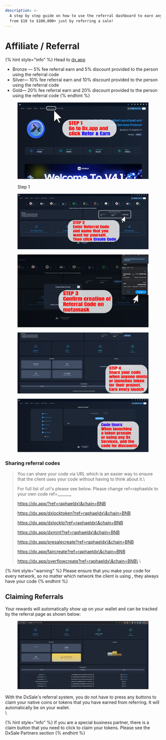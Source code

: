 ```yaml
---
description: >-
  A step by step guide on how to use the referral dashboard to earn anywhere
  from $10 to $100,000+ just by referring a sale!
---
```


# Affiliate / Referral

{% hint style="info" %}
Head to [dx.app](https://dx.app)

* Bronze — 5% fee referral earn and 5% discount provided to the person using the referral code
* Silver— 10% fee referral earn and 10% discount provided to the person using the referral code
* Gold— 20% fee referral earn and 20% discount provided to the person using the referral code
{% endhint %}

<figure><img src="../.gitbook/assets/image (10) (2).png" alt=""><figcaption><p>Step 1</p></figcaption></figure>

<figure><img src="../.gitbook/assets/image (14) (2).png" alt=""><figcaption></figcaption></figure>

<figure><img src="../.gitbook/assets/image (1) (3).png" alt=""><figcaption></figcaption></figure>

<figure><img src="../.gitbook/assets/image (4) (2) (1).png" alt=""><figcaption></figcaption></figure>

<figure><img src="../.gitbook/assets/image (6) (3).png" alt=""><figcaption></figcaption></figure>



### Sharing referral codes

> You can share your code via URL which is an easier way to ensure that the client uses your code without having to think about it.\
>
>
> For full list of url's please see below. Please change ref=raphaeldx to your own code ref=\_\_\_\_\_\_\_
>
> https://dx.app/?ref=raphaeldx\&chain=BNB
>
> https://dx.app/dxlocktoken?ref=raphaeldx\&chain=BNB
>
> https://dx.app/dxlocklp?ref=raphaeldx\&chain=BNB
>
> https://dx.app/dxmint?ref=raphaeldx\&chain=BNB
>
> https://dx.app/presalecreate?ref=raphaeldx\&chain=BNB
>
> https://dx.app/faircreate?ref=raphaeldx\&chain=BNB
>
> https://dx.app/overflowcreate?ref=raphaeldx\&chain=BNB\
> \
>

{% hint style="warning" %}
Please ensure that you make your code for every network, so no matter which network the client is using , they always have your code&#x20;
{% endhint %}

## Claiming Referrals

Your rewards will automatically show up on your wallet and can be tracked by the referral page as shown below:

<figure><img src="../.gitbook/assets/image.png" alt=""><figcaption></figcaption></figure>

With the DxSale's referral system, you do not have to press any buttons to claim your native coins or tokens that you have earned from referring. It will automatically be on your wallet.\
\




{% hint style="info" %}
If you are a special business partner, there is a claim button that you need to click to claim your tokens. Please see the DxSale Partners section
{% endhint %}
